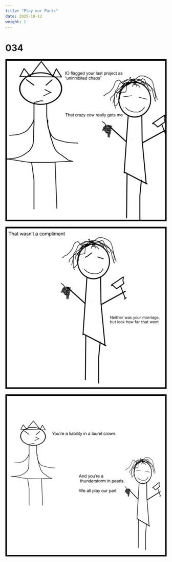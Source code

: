 ```yaml
---
title: "Play our Parts"
date: 2025-10-12
weight: 1
---
```


# 034

<img class = 'comic' src='/assets/cartoon/034/034-01.jpg'> <br />

<img class = 'comic' src='/assets/cartoon/034/034-02.jpg'> <br />

<img class = 'comic' src='/assets/cartoon/034/034-03.jpg'>  

